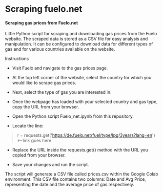 # Scraping fuelo.net

#### Scraping gas prices from Fuelo.net

Little Python script for scraping and downloading gas prices from the Fuelo website. The scraped data is stored as a CSV file for easy analysis and manipulation. It can be configured to download data for different types of gas and for various countries available on the website.

Instructions

- Visit Fuelo and navigate to the gas prices page.

- At the top left corner of the website, select the country for which you would like to scrape gas prices.

- Next, select the type of gas you are interested in.

- Once the webpage has loaded with your selected country and gas type, copy the URL from your browser.

- Open the Python script Fuelo_net.ipynb from this repository.

- Locate the line:

> r = requests.get('https://de.fuelo.net/fuel/type/lpg/3years?lang=en') <--link goes here

- Replace the URL inside the requests.get() method with the URL you copied from your browser.

- Save your changes and run the script. 

The script will generate a CSV file called prices.csv within the Google Colab environment. This CSV file contains two columns: Date and Avg Price, representing the date and the average price of gas respectively.
